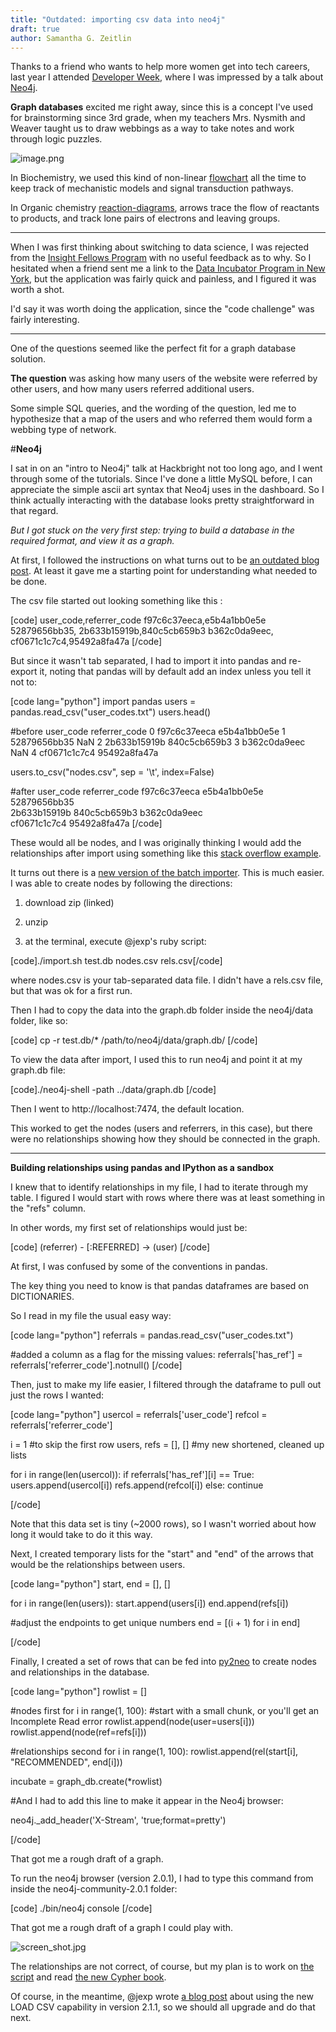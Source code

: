 ```yaml
---
title: "Outdated: importing csv data into neo4j"
draft: true
author: Samantha G. Zeitlin
---
```


Thanks to a friend who wants to help more women get into tech careers, last year I attended [Developer Week](http://www.developerweek.com), where I was impressed by a talk about [Neo4j](http://www.Neo4j.org).

**Graph databases** excited me right away, since this is a concept I've used for brainstorming since 3rd grade, when my teachers Mrs. Nysmith and Weaver taught us to draw webbings as a way to take notes and work through logic puzzles. 

![image.png](/site_media/media/2384d1f2f0c71.png)

In Biochemistry, we used this kind of non-linear [flowchart](http://samzeitlin.com/Sam%20Zeitlin%20Research%20Plans.html) all the time to keep track of mechanistic models and signal transduction pathways. 

In Organic chemistry [reaction-diagrams](http://goo.gl/nHRy4p), arrows trace the flow of reactants to products, and track lone pairs of electrons and leaving groups. 


********


When I was first thinking about switching to data science, I was rejected from the [Insight Fellows Program](http://insightdatascience.com) with no useful feedback as to why. So I hesitated when a friend sent me a link to the [Data Incubator Program in New York](http://www.thedataincubator.com), but the application was fairly quick and painless, and I figured it was worth a shot. 

I'd say it was worth doing the application, since the "code challenge" was fairly interesting. 


----------

One of the questions seemed like the perfect fit for a graph database solution.

**The question** was asking how many users of the website were referred by other users, and how many users referred additional users. 

Some simple SQL queries, and the wording of the question, led me to hypothesize that a map of the users and who referred them would form a webbing type of network. 
 
#**Neo4j**

I sat in on an "intro to Neo4j" talk at Hackbright not too long ago, and I went through some of the tutorials. Since I've done a little MySQL before, I can appreciate the simple ascii art syntax that Neo4j uses in the dashboard. So I think  actually interacting with the database looks pretty straightforward in that regard. 


*But I got stuck on the very first step: trying to build a database in the required format, and view it as a graph.* 


At first, I followed the instructions on what turns out to be 
[an outdated blog post](http://maxdemarzi.com/2012/02/28/batch-importer-part-1/). At least it gave me a starting point for understanding what needed to be done. 

The csv file started out looking something like this :

[code]
user_code,referrer_code
f97c6c37eeca,e5b4a1bb0e5e
52879656bb35,
2b633b15919b,840c5cb659b3
b362c0da9eec,
cf0671c1c7c4,95492a8fa47a
[/code]

But since it wasn't tab separated, I had to import it into pandas and re-export it, noting that pandas will by default add an index unless you tell it not to:

[code lang="python"]
import pandas
users = pandas.read_csv("user_codes.txt")
users.head()

#before
      user_code referrer_code
0  f97c6c37eeca  e5b4a1bb0e5e
1  52879656bb35           NaN
2  2b633b15919b  840c5cb659b3
3  b362c0da9eec           NaN
4  cf0671c1c7c4  95492a8fa47a

users.to_csv("nodes.csv", sep = '\t', index=False)

#after
user_code       referrer_code
f97c6c37eeca    e5b4a1bb0e5e
52879656bb35    
2b633b15919b    840c5cb659b3
b362c0da9eec    
cf0671c1c7c4    95492a8fa47a
[/code]

These would all be nodes, and I was originally thinking I would add the relationships after import using something like this 
[stack overflow example](http://stackoverflow.com/questions/13823988/batch-insertion-with-neo4j).

It turns out there is a [new version of the batch importer](https://github.com/jexp/batch-import/tree/20#binary-download).
This is much easier. I was able to create nodes by following the directions:

1. download zip (linked)
2. unzip

3. at the terminal, execute @jexp's ruby script: 

[code]./import.sh test.db nodes.csv rels.csv[/code]
 
where nodes.csv is your tab-separated data file. I didn't have a rels.csv file, but that was ok for a first run. 

Then I had to copy the data into the graph.db folder inside the neo4j/data folder, like so:

[code] cp -r test.db/* /path/to/neo4j/data/graph.db/ [/code]

To view the data after import, I used this to run neo4j and point it at my graph.db file:

[code]./neo4j-shell -path ../data/graph.db [/code]

Then I went to http://localhost:7474, the default location. 

This worked to get the nodes (users and referrers, in this case), 
but there were no relationships showing how they should be connected in the graph. 

*******

**Building relationships using pandas and IPython as a sandbox**

I knew that to identify relationships in my file, I had to iterate through my table.
I figured I would start with rows where there was at least something in the "refs" column. 

In other words, my first set of relationships would just be:

[code] (referrer) - [:REFERRED] -> (user) [/code] 

At first, I was confused by some of the conventions in pandas. 

The key thing you need to know is that pandas dataframes are based on DICTIONARIES. 


So I read in my file the usual easy way:

[code lang="python"]
referrals = pandas.read_csv("user_codes.txt")

#added a column as a flag for the missing values:
referrals['has_ref'] = referrals['referrer_code'].notnull()
[/code]

Then, just to make my life easier, I filtered through the dataframe to pull out just
the rows I wanted:

[code lang="python"]
usercol = referrals['user_code']
refcol = referrals['referrer_code']

i = 1 				 #to skip the first row
users, refs = [], []       #my new shortened, cleaned up lists

for i in range(len(usercol)):
	if referrals['has_ref'][i] == True:
		users.append(usercol[i])
		refs.append(refcol[i])
	else:
		continue

[/code] 

Note that this data set is tiny (~2000 rows), so I wasn't worried about how long it would take to do it this way. 

Next, I created temporary lists for the "start" and "end" of the arrows that would be the relationships between users. 

[code lang="python"]
start, end = [], []

for i in range(len(users)):
	start.append(users[i])
	end.append(refs[i])

#adjust the endpoints to get unique numbers
end = [(i + 1) for i in end]

[/code]

Finally, I created a set of rows that can be fed into [py2neo](http://nigelsmall.com/py2neo) to create nodes and relationships in the database. 

[code lang="python"]
rowlist = []

#nodes first
for i in range(1, 100): 	        #start with a small chunk, or you'll get an Incomplete Read error
	rowlist.append(node(user=users[i]))
	rowlist.append(node(ref=refs[i]))

#relationships second
for i in range(1, 100):
	rowlist.append(rel(start[i], "RECOMMENDED", end[i]))

incubate = graph_db.create(*rowlist)

#And I had to add this line to make it appear in the Neo4j browser:

neo4j._add_header('X-Stream', 'true;format=pretty')

[/code] 

That got me a rough draft of a graph. 

To run the neo4j browser (version 2.0.1), I had to type this command from inside the neo4j-community-2.0.1 folder:

[code] ./bin/neo4j console [/code] 

That got me a rough draft of a graph I could play with. 

![screen_shot.jpg](/site_media/media/0be98b00f3421.jpg)

The relationships are not correct, of course, but my plan is to work on [the script](https://github.com/szeitlin/data-incubator/blob/master/find_relationships.py) and read [the new Cypher book](http://www.packtpub.com/learning-cypher/book). 

Of course, in the meantime, @jexp wrote [a blog post](http://jexp.de/blog/2014/06/using-load-csv-to-import-git-history-into-neo4j/) about using the new LOAD CSV capability in version 2.1.1, so we should all upgrade and do that next. 
